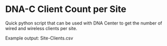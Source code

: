 # DNA-C Client Count per Site 
Quick python script that can be used with DNA Center to get the number of wired and wireless clients per site.

Example output: Site-Clients.csv
